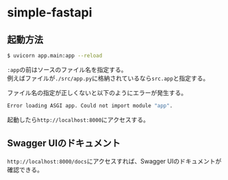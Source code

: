 # simple-fastapi

## 起動方法
```bash
$ uvicorn app.main:app --reload
```

`:app`の前はソースのファイル名を指定する。  
例えばファイルが`./src/app.py`に格納されているなら`src.app`と指定する。  
  
ファイル名の指定が正しくないと以下のようにエラーが発生する。
```bash
Error loading ASGI app. Could not import module "app".
```
  
起動したら`http://localhost:8000`にアクセスする。  

## Swagger UIのドキュメント
`http://localhost:8000/docs`にアクセスすれば、Swagger UIのドキュメントが確認できる。  